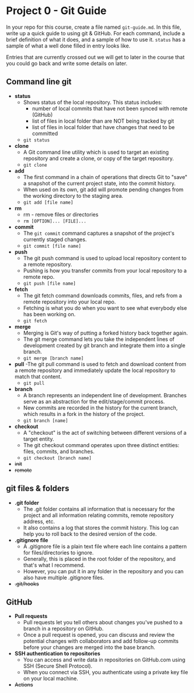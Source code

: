 # Project 0 - Git Guide

In your repo for this course, create a file named `git-guide.md`. In this file, write up a quick guide to using git & GitHub. For each command, include a brief definition of what it does, and a sample of how to use it. `status` has a sample of what a well done filled in entry looks like.

Entries that are currently crossed out we will get to later in the course that you could go back and write some details on later.

## Command line git

- **status**
  - Shows status of the local repository. This status includes:
    - number of local commits that have not been synced with remote (GitHub)
    - list of files in local folder than are NOT being tracked by git
    - list of files in local folder that have changes that need to be committed
  - `git status`
- **clone**
  - A Git command line utility which is used to target an existing repository and create a clone, or copy of the target repository.
  - `git clone`
- **add**
  - The first command in a chain of operations that directs Git to "save" a snapshot of the current project state, into the commit history. 
  - When used on its own, git add will promote pending changes from the working directory to the staging area.
  - `git add [file name]`
- **rm**
  - rm - remove files or directories
  - `rm [OPTION]... [FILE]...`
- **commit**
  - The `git commit` command captures a snapshot of the project's currently staged changes. 
  - `git commit [file name]`
- **push**
  - The git push command is used to upload local repository content to a remote repository.
  - Pushing is how you transfer commits from your local repository to a remote repo. 
  - `git push [file name]`
- **fetch**
  - The git fetch command downloads commits, files, and refs from a remote repository into your local repo. 
  - Fetching is what you do when you want to see what everybody else has been working on. 
  - `git fetch`
- **merge**
  - Merging is Git's way of putting a forked history back together again. 
  - The git merge command lets you take the independent lines of development created by git branch and integrate them into a single branch.
  - `git merge [branch name]`
- **pull**
  -The git pull command is used to fetch and download content from a remote repository and immediately update the local repository to match that content. 
  - `git pull`
- **branch**
  - A branch represents an independent line of development. Branches serve as an abstraction for the edit/stage/commit process.
  - New commits are recorded in the history for the current branch, which results in a fork in the history of the project.
  - `git branch [name]`
- **checkout**
  - A "checkout" is the act of switching between different versions of a target entity. 
  - The git checkout command operates upon three distinct entities: files, commits, and branches. 
  - `git checkout [branch name]`
- ~~init~~
- ~~remote~~

## git files & folders

- **.git folder**
  - The .git folder contains all information that is necessary for the project and all information relating commits, remote repository address, etc.
  - It also contains a log that stores the commit history. This log can help you to roll back to the desired version of the code.
- **.gitignore file**
  - A .gitignore file is a plain text file where each line contains a pattern for files/directories to ignore. 
  - Generally, this is placed in the root folder of the repository, and that's what I recommend. 
  - However, you can put it in any folder in the repository and you can also have multiple .gitignore files.
- ~~.git/hooks~~

## GitHub

- **Pull requests**
  - Pull requests let you tell others about changes you've pushed to a branch in a repository on GitHub. 
  - Once a pull request is opened, you can discuss and review the potential changes with collaborators and add follow-up commits before your changes are merged into the base branch.
- **SSH authentication to repositories**
  - You can access and write data in repositories on GitHub.com using SSH (Secure Shell Protocol). 
  - When you connect via SSH, you authenticate using a private key file on your local machine.
- ~~Actions~~

